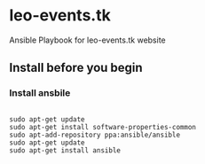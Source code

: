 # leo-events.tk
Ansible Playbook for leo-events.tk website

## Install before you begin
### Install ansbile

<pre><code>
sudo apt-get update
sudo apt-get install software-properties-common
sudo apt-add-repository ppa:ansible/ansible
sudo apt-get update
sudo apt-get install ansible
</code></pre>
